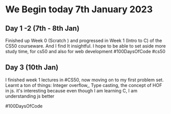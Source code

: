
# We Begin today 7th January 2023


## Day 1 -2 (7th - 8th Jan)

Finished up Week 0 (Scratch ) and progressed in Week 1 (Intro to C) of the CS50 courseware.
And I find It insightful. 
I hope to be able to set aside more study time, for cs50 and also for web development
#100DaysOfCode #cs50


## Day 3 (10th Jan)
I finished week 1 lectures in #CS50, now moving on to my first problem set.
Learnt a ton of things:
Integer overflow,, Type casting, the concept of HOF in js. 
it's interesting because even though I am learning C, I am understanding js better 

#100DaysOfCode 
